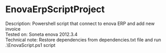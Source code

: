 # EnovaErpScriptProject

Description: Powershell script that connect to enova ERP and add new invoice  
Tested on: Soneta enova 2012.3.4  
Technical note: Restore dependencies from dependencies.txt file and run .\EnovaScript.ps1 script  
